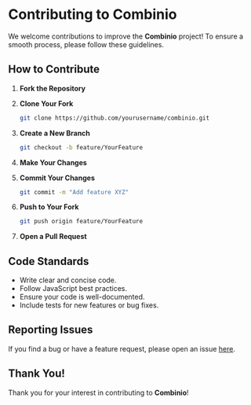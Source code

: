 # Contributing to Combinio

We welcome contributions to improve the **Combinio** project! To ensure a smooth process, please follow these guidelines.

## How to Contribute

1. **Fork the Repository**

2. **Clone Your Fork**

   ```bash
   git clone https://github.com/yourusername/combinio.git
   ```

3. **Create a New Branch**

   ```bash
   git checkout -b feature/YourFeature
   ```

4. **Make Your Changes**

5. **Commit Your Changes**

   ```bash
   git commit -m "Add feature XYZ"
   ```

6. **Push to Your Fork**

   ```bash
   git push origin feature/YourFeature
   ```

7. **Open a Pull Request**

## Code Standards

- Write clear and concise code.
- Follow JavaScript best practices.
- Ensure your code is well-documented.
- Include tests for new features or bug fixes.

## Reporting Issues

If you find a bug or have a feature request, please open an issue [here](https://github.com/yourusername/combinio/issues).

## Thank You!

Thank you for your interest in contributing to **Combinio**!
